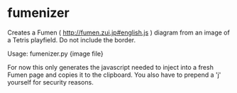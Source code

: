# fumenizer
Creates a Fumen ( http://fumen.zui.jp#english.js ) diagram from an image of a Tetris playfield. Do not include the border.

Usage: fumenizer.py {image file}

For now this only generates the javascript needed to inject into a fresh Fumen page and copies it to the clipboard.
You also have to prepend a 'j' yourself for security reasons.
